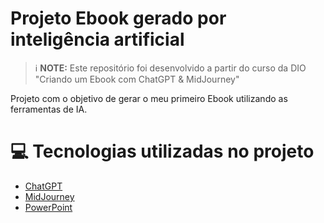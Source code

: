 # Projeto Ebook gerado por inteligência artificial

> ℹ️ **NOTE:** Este repositório foi desenvolvido a partir do curso da DIO "Criando um Ebook com ChatGPT & MidJourney"

Projeto com o objetivo de gerar o meu primeiro Ebook utilizando as ferramentas de IA.

# 💻 Tecnologias utilizadas no projeto

- [ChatGPT](https://chat.openai.com/) 
- [MidJourney](https://www.midjourney.com/app/)
- [PowerPoint](https://www.microsoft.com/en/microsoft-365/powerpoint)
